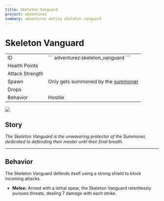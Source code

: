 ```yaml
---
title: Skeleton Vanguard
project: adventurez
summary: adventurez entity skeleton vanguard
---
```

# Skeleton Vanguard
<div class="main_table">
<div class="left_main_table">
<table class="left_table">
    <tbody>
        <tr>
            <td class="first-column">ID</td>
            <td class="second-column">
            ```
            adventurez:skeleton_vanguard
            ```
            </td>
        </tr>
        <tr id="linear-top">
            <td class="first-column">Health Points</td>
            <td class="second-column icon-element" icon-count="24" icon-id="heart"></td>
        </tr>
        <tr id="linear-top">
            <td class="first-column">Attack Strength</td>
            <td class="second-column icon-element" icon-count="7" icon-id="melee" icon-exclusive></td>
        </tr>
        <tr id="linear-top">
            <td class="first-column">Spawn</td>
            <td class="second-column">Only gets summoned by the <a href="/wiki/mods/AdventureZ/Entities/Summoner">summoner</a></td>
        </tr>
        <tr id="linear-top">
            <td class="first-column">Drops</td>
            <td class="second-column icon-element" icon-count="5" icon-id="experience" icon-exclusive></td>
        </tr>
        <tr id="linear-top">
            <td class="first-column">Behavior</td>
            <td class="second-column">Hostile</td>
        </tr>
    </tbody>
</table>
</div>
    <img src="/wiki/assets/adventurez/entities/skeleton_vanguard.png" loading="lazy" class="right_img_table"/>
</div>

## Story

*The Skeleton Vanguard is the unwavering protector of the Summoner, dedicated to defending their master until their final breath.*

---

## Behavior

The Skeleton Vanguard defends itself using a strong shield to block incoming attacks.

* **Melee:** Armed with a lethal spear, the Skeleton Vanguard relentlessly pursues threats, dealing 7 damage with each strike.
